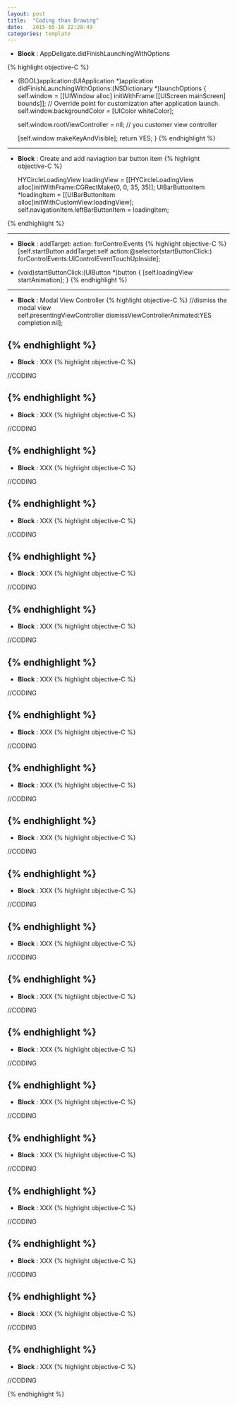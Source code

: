 ```yaml
---
layout: post
title:  "Coding than Drawing"
date:   2015-05-16 22:28:49
categories: template
---
```


  * **Block** : AppDeligate.didFinishLaunchingWithOptions 

 {% highlight objective-C %}
- (BOOL)application:(UIApplication *)application didFinishLaunchingWithOptions:(NSDictionary *)launchOptions
{
    self.window = [[UIWindow alloc] initWithFrame:[[UIScreen mainScreen] bounds]];
    // Override point for customization after application launch.
    self.window.backgroundColor = [UIColor whiteColor];
    
    self.window.rootViewController = nil; // you customer view controller
    
    [self.window makeKeyAndVisible];
    return YES;
}
 {% endhighlight %} 

--------------------------------------------
  * **Block** : Create and add naviagtion bar button item
 {% highlight objective-C %}

	HYCircleLoadingView loadingView = [[HYCircleLoadingView alloc]initWithFrame:CGRectMake(0, 0, 35, 35)];
    UIBarButtonItem *loadingItem = [[UIBarButtonItem alloc]initWithCustomView:loadingView];
    self.navigationItem.leftBarButtonItem = loadingItem;

 {% endhighlight %} 


--------------------------------------------
  * **Block** : addTarget: action: forControlEvents
 {% highlight objective-C %}
    [self.startButton addTarget:self
                         action:@selector(startButtonClick:)
               forControlEvents:UIControlEventTouchUpInside];

- (void)startButtonClick:(UIButton *)button
{
    [self.loadingView startAnimation];
}
 {% endhighlight %} 

--------------------------------------------
  * **Block** : Modal View Controller
 {% highlight objective-C %}
//dismiss the modal view  
self.presentingViewController dismissViewControllerAnimated:YES
                                                      completion:nil];

 {% endhighlight %} 
--------------------------------------------
  * **Block** : XXX
 {% highlight objective-C %}

//CODING

 {% endhighlight %} 
--------------------------------------------
  * **Block** : XXX
 {% highlight objective-C %}

//CODING

 {% endhighlight %} 
--------------------------------------------
  * **Block** : XXX
 {% highlight objective-C %}

//CODING

 {% endhighlight %} 
--------------------------------------------
  * **Block** : XXX
 {% highlight objective-C %}

//CODING

 {% endhighlight %} 
--------------------------------------------
  * **Block** : XXX
 {% highlight objective-C %}

//CODING

 {% endhighlight %} 
--------------------------------------------
  * **Block** : XXX
 {% highlight objective-C %}

//CODING

 {% endhighlight %} 
--------------------------------------------
  * **Block** : XXX
 {% highlight objective-C %}

//CODING

 {% endhighlight %} 
--------------------------------------------
  * **Block** : XXX
 {% highlight objective-C %}

//CODING

 {% endhighlight %} 
--------------------------------------------
  * **Block** : XXX
 {% highlight objective-C %}

//CODING

 {% endhighlight %} 
--------------------------------------------
  * **Block** : XXX
 {% highlight objective-C %}

//CODING

 {% endhighlight %} 
--------------------------------------------
  * **Block** : XXX
 {% highlight objective-C %}

//CODING

 {% endhighlight %} 
--------------------------------------------
  * **Block** : XXX
 {% highlight objective-C %}

//CODING

 {% endhighlight %} 
--------------------------------------------
  * **Block** : XXX
 {% highlight objective-C %}

//CODING

 {% endhighlight %} 
--------------------------------------------
  * **Block** : XXX
 {% highlight objective-C %}

//CODING

 {% endhighlight %} 
--------------------------------------------
  * **Block** : XXX
 {% highlight objective-C %}

//CODING

 {% endhighlight %} 
--------------------------------------------
  * **Block** : XXX
 {% highlight objective-C %}

//CODING

 {% endhighlight %} 
--------------------------------------------
  * **Block** : XXX
 {% highlight objective-C %}

//CODING

 {% endhighlight %} 
--------------------------------------------
  * **Block** : XXX
 {% highlight objective-C %}

//CODING

 {% endhighlight %} 
--------------------------------------------
  * **Block** : XXX
 {% highlight objective-C %}

//CODING

 {% endhighlight %} 
--------------------------------------------
  * **Block** : XXX
 {% highlight objective-C %}

//CODING

 {% endhighlight %} 
